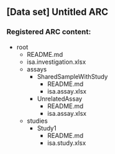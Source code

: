 ## [Data set] Untitled ARC

### Registered ARC content:

- root
    - README.md
    - isa.investigation.xlsx
    - assays
        - SharedSampleWithStudy
            - README.md
            - isa.assay.xlsx
        - UnrelatedAssay
            - README.md
            - isa.assay.xlsx
    - studies
        - Study1
            - README.md
            - isa.study.xlsx
